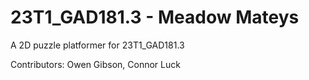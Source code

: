 # 23T1_GAD181.3 - Meadow Mateys
A 2D puzzle platformer for 23T1_GAD181.3

Contributors:
Owen Gibson, Connor Luck
